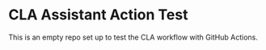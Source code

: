 # CLA Assistant Action Test

This is an empty repo set up to test the CLA workflow with GitHub Actions.
